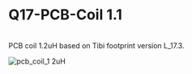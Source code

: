 # Q17-PCB-Coil 1.1</b><br>
<br>
PCB coil 1.2uH based on Tibi footprint version L_17.3.<br>

![pcb_coil_1 2uH](https://user-images.githubusercontent.com/12907102/236766712-3463df11-7880-43ce-8021-349fc6c3d2ed.jpg)



